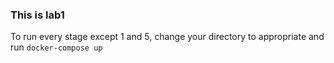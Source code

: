 ### This is lab1
To run every stage except 1 and 5, change your directory to appropriate and run `docker-compose up`
